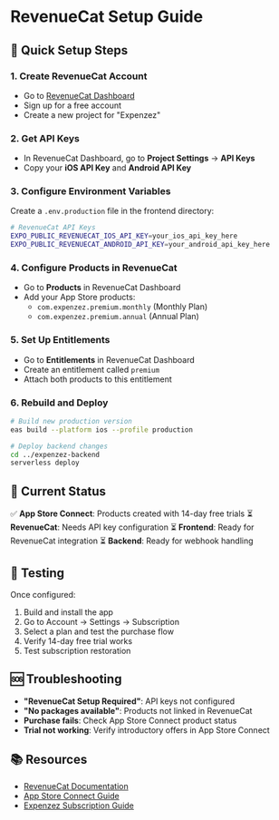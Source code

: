 # RevenueCat Setup Guide

## 🎯 **Quick Setup Steps**

### 1. **Create RevenueCat Account**

- Go to [RevenueCat Dashboard](https://app.revenuecat.com/)
- Sign up for a free account
- Create a new project for "Expenzez"

### 2. **Get API Keys**

- In RevenueCat Dashboard, go to **Project Settings** → **API Keys**
- Copy your **iOS API Key** and **Android API Key**

### 3. **Configure Environment Variables**

Create a `.env.production` file in the frontend directory:

```bash
# RevenueCat API Keys
EXPO_PUBLIC_REVENUECAT_IOS_API_KEY=your_ios_api_key_here
EXPO_PUBLIC_REVENUECAT_ANDROID_API_KEY=your_android_api_key_here
```

### 4. **Configure Products in RevenueCat**

- Go to **Products** in RevenueCat Dashboard
- Add your App Store products:
  - `com.expenzez.premium.monthly` (Monthly Plan)
  - `com.expenzez.premium.annual` (Annual Plan)

### 5. **Set Up Entitlements**

- Go to **Entitlements** in RevenueCat Dashboard
- Create an entitlement called `premium`
- Attach both products to this entitlement

### 6. **Rebuild and Deploy**

```bash
# Build new production version
eas build --platform ios --profile production

# Deploy backend changes
cd ../expenzez-backend
serverless deploy
```

## 🔧 **Current Status**

✅ **App Store Connect**: Products created with 14-day free trials
⏳ **RevenueCat**: Needs API key configuration
⏳ **Frontend**: Ready for RevenueCat integration
⏳ **Backend**: Ready for webhook handling

## 📱 **Testing**

Once configured:

1. Build and install the app
2. Go to Account → Settings → Subscription
3. Select a plan and test the purchase flow
4. Verify 14-day free trial works
5. Test subscription restoration

## 🆘 **Troubleshooting**

- **"RevenueCat Setup Required"**: API keys not configured
- **"No packages available"**: Products not linked in RevenueCat
- **Purchase fails**: Check App Store Connect product status
- **Trial not working**: Verify introductory offers in App Store Connect

## 📚 **Resources**

- [RevenueCat Documentation](https://docs.revenuecat.com/)
- [App Store Connect Guide](https://developer.apple.com/app-store-connect/)
- [Expenzez Subscription Guide](../SUBSCRIPTION_GUIDE.md)
